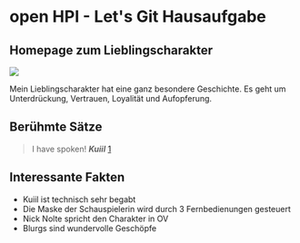 # open HPI - Let's Git Hausaufgabe
## Homepage zum Lieblingscharakter

<img src="https://upload.wikimedia.org/wikipedia/en/3/3c/Kuiil_Star_Wars.jpg"/>

Mein Lieblingscharakter hat eine ganz besondere Geschichte. Es geht um Unterdrückung, Vertrauen, Loyalität und Aufopferung.

## Berühmte Sätze
> I have spoken!
***Kuiil*** [1](https://en.wikipedia.org/wiki/Kuiil)

## Interessante Fakten
* Kuiil ist technisch sehr begabt
* Die Maske der Schauspielerin wird durch 3 Fernbedienungen gesteuert
* Nick Nolte spricht den Charakter in OV
* Blurgs sind wundervolle Geschöpfe
